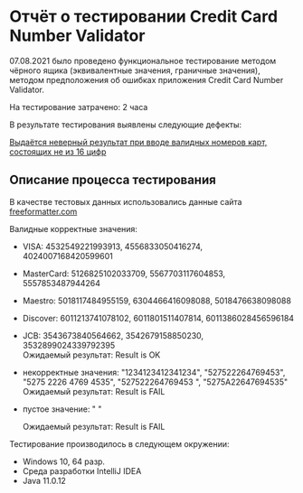 # Отчёт о тестировании Credit Card Number Validator

07.08.2021  было проведено функциональное тестирование методом чёрного ящика (эквивалентные значения, граничные значения), методом предположения об ошибках приложения Credit Card Number Validator.

На тестирование затрачено: 2 часа

В результате тестирования выявлены следующие дефекты:

[Выдаётся неверный результат при вводе валидных номеров карт, состоящих не из 16 цифр](https://github.com/roandr1970/Credit-Card-Number-Validator/issues/1)

## Описание процесса тестирования

В качестве тестовых данных использовались данные  сайта [freeformatter.com](https://www.freeformatter.com/credit-card-number-generator-validator.html)

Валидные корректные значения: 
* VISA: 4532549221993913, 4556833050416274, 4024007168420599601
* MasterCard: 5126825102033709, 5567703117604853, 5557853487944264
* Maestro: 5018117484955159, 6304466416098088, 5018476638098088
* Discover: 6011213741078102, 6011801511407814, 6011386028456596184
* JCB: 3543673840564662, 3542679158850230, 3532899024339792395  
  Ожидаемый результат: Result is OK
  
* некорректные значения: "1234123412341234", "527522264769453", "5275 2226 4769 4535", "527522264769453 ", "5275A22647694535"
  Ожидаемый результат: Result is FAIL
  
* пустое значение: " "

  Ожидаемый результат: Result is FAIL


Тестирование производилось в следующем окружении:
* Windows 10, 64 разр.
* Среда разработки IntelliJ IDEA
* Java 11.0.12
